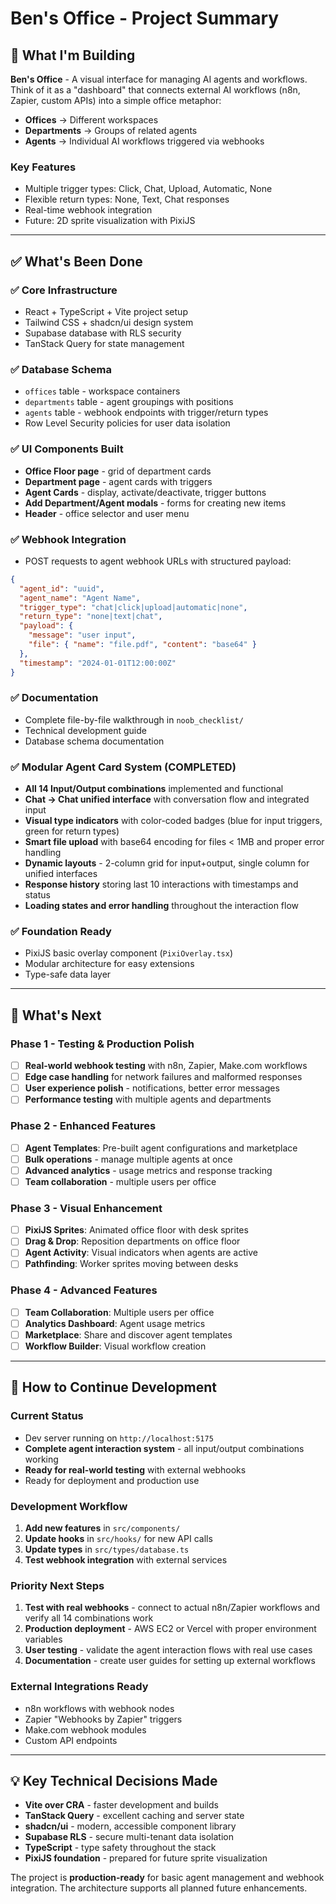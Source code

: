 # Ben's Office - Project Summary

## 🎯 What I'm Building

**Ben's Office** - A visual interface for managing AI agents and workflows. Think of it as a "dashboard" that connects external AI workflows (n8n, Zapier, custom APIs) into a simple office metaphor:

- **Offices** → Different workspaces
- **Departments** → Groups of related agents  
- **Agents** → Individual AI workflows triggered via webhooks

### Key Features
- Multiple trigger types: Click, Chat, Upload, Automatic, None
- Flexible return types: None, Text, Chat responses
- Real-time webhook integration
- Future: 2D sprite visualization with PixiJS

---

## ✅ What's Been Done

### ✅ Core Infrastructure
- React + TypeScript + Vite project setup
- Tailwind CSS + shadcn/ui design system
- Supabase database with RLS security
- TanStack Query for state management

### ✅ Database Schema
- `offices` table - workspace containers
- `departments` table - agent groupings with positions
- `agents` table - webhook endpoints with trigger/return types
- Row Level Security policies for user data isolation

### ✅ UI Components Built
- **Office Floor page** - grid of department cards
- **Department page** - agent cards with triggers
- **Agent Cards** - display, activate/deactivate, trigger buttons
- **Add Department/Agent modals** - forms for creating new items
- **Header** - office selector and user menu

### ✅ Webhook Integration
- POST requests to agent webhook URLs with structured payload:
```json
{
  "agent_id": "uuid",
  "agent_name": "Agent Name",
  "trigger_type": "chat|click|upload|automatic|none",
  "return_type": "none|text|chat",
  "payload": {
    "message": "user input",
    "file": { "name": "file.pdf", "content": "base64" }
  },
  "timestamp": "2024-01-01T12:00:00Z"
}
```

### ✅ Documentation
- Complete file-by-file walkthrough in `noob_checklist/`
- Technical development guide
- Database schema documentation

### ✅ Modular Agent Card System (COMPLETED)
- **All 14 Input/Output combinations** implemented and functional
- **Chat → Chat unified interface** with conversation flow and integrated input
- **Visual type indicators** with color-coded badges (blue for input triggers, green for return types)
- **Smart file upload** with base64 encoding for files < 1MB and proper error handling
- **Dynamic layouts** - 2-column grid for input+output, single column for unified interfaces
- **Response history** storing last 10 interactions with timestamps and status
- **Loading states and error handling** throughout the interaction flow

### ✅ Foundation Ready
- PixiJS basic overlay component (`PixiOverlay.tsx`)
- Modular architecture for easy extensions
- Type-safe data layer

---

## 🚀 What's Next

### Phase 1 - Testing & Production Polish
- [ ] **Real-world webhook testing** with n8n, Zapier, Make.com workflows
- [ ] **Edge case handling** for network failures and malformed responses  
- [ ] **User experience polish** - notifications, better error messages
- [ ] **Performance testing** with multiple agents and departments

### Phase 2 - Enhanced Features  
- [ ] **Agent Templates**: Pre-built agent configurations and marketplace
- [ ] **Bulk operations** - manage multiple agents at once
- [ ] **Advanced analytics** - usage metrics and response tracking
- [ ] **Team collaboration** - multiple users per office

### Phase 3 - Visual Enhancement
- [ ] **PixiJS Sprites**: Animated office floor with desk sprites
- [ ] **Drag & Drop**: Reposition departments on office floor
- [ ] **Agent Activity**: Visual indicators when agents are active
- [ ] **Pathfinding**: Worker sprites moving between desks

### Phase 4 - Advanced Features
- [ ] **Team Collaboration**: Multiple users per office
- [ ] **Analytics Dashboard**: Agent usage metrics
- [ ] **Marketplace**: Share and discover agent templates
- [ ] **Workflow Builder**: Visual workflow creation

---

## 🔧 How to Continue Development

### Current Status
- Dev server running on `http://localhost:5175` 
- **Complete agent interaction system** - all input/output combinations working
- **Ready for real-world testing** with external webhooks
- Ready for deployment and production use

### Development Workflow
1. **Add new features** in `src/components/`
2. **Update hooks** in `src/hooks/` for new API calls
3. **Update types** in `src/types/database.ts`
4. **Test webhook integration** with external services

### Priority Next Steps
1. **Test with real webhooks** - connect to actual n8n/Zapier workflows and verify all 14 combinations work
2. **Production deployment** - AWS EC2 or Vercel with proper environment variables
3. **User testing** - validate the agent interaction flows with real use cases
4. **Documentation** - create user guides for setting up external workflows

### External Integrations Ready
- n8n workflows with webhook nodes
- Zapier "Webhooks by Zapier" triggers
- Make.com webhook modules  
- Custom API endpoints

---

## 💡 Key Technical Decisions Made

- **Vite over CRA** - faster development and builds
- **TanStack Query** - excellent caching and server state
- **shadcn/ui** - modern, accessible component library
- **Supabase RLS** - secure multi-tenant data isolation
- **TypeScript** - type safety throughout the stack
- **PixiJS foundation** - prepared for future sprite visualization

The project is **production-ready** for basic agent management and webhook integration. The architecture supports all planned future enhancements.